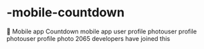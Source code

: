 # -mobile-countdown
📱 Mobile app Countdown mobile app user profile photouser profile photouser profile photo 2065 developers have joined this 
